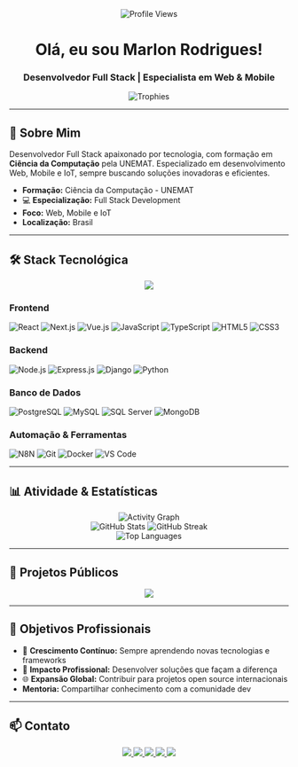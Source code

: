 <div align="center">
  <img src="https://komarev.com/ghpvc/?username=m4rlonr&style=for-the-badge&color=2563EB" alt="Profile Views" />
</div>

<div align="center">
  <h1> Olá, eu sou Marlon Rodrigues!</h1>
  <h3> Desenvolvedor Full Stack | Especialista em Web & Mobile</h3>
</div>

<div align="center">
  <img src="https://github-profile-trophy.vercel.app/?username=m4rlonr&theme=algolia&no-frame=true&no-bg=true&margin-w=4&row=1" alt="Trophies" />
</div>

---

## 🚀 Sobre Mim

Desenvolvedor Full Stack apaixonado por tecnologia, com formação em **Ciência da Computação** pela UNEMAT. Especializado em desenvolvimento Web, Mobile e IoT, sempre buscando soluções inovadoras e eficientes.

- **Formação:** Ciência da Computação - UNEMAT
- 💻 **Especialização:** Full Stack Development
- **Foco:** Web, Mobile e IoT
-  **Localização:** Brasil

---

## 🛠️ Stack Tecnológica

<div align="center">
  <img src="https://skillicons.dev/icons?i=js,ts,react,nextjs,vue,nodejs,express,django,python,postgres,mysql,git,docker,vscode&theme=light" />
</div>

### Frontend
![React](https://img.shields.io/badge/React-20232A?style=for-the-badge&logo=react&logoColor=61DAFB)
![Next.js](https://img.shields.io/badge/Next.js-000000?style=for-the-badge&logo=next.js&logoColor=white)
![Vue.js](https://img.shields.io/badge/Vue.js-35495E?style=for-the-badge&logo=vue.js&logoColor=4FC08D)
![JavaScript](https://img.shields.io/badge/JavaScript-F7DF1E?style=for-the-badge&logo=javascript&logoColor=black)
![TypeScript](https://img.shields.io/badge/TypeScript-007ACC?style=for-the-badge&logo=typescript&logoColor=white)
![HTML5](https://img.shields.io/badge/HTML5-E34F26?style=for-the-badge&logo=html5&logoColor=white)
![CSS3](https://img.shields.io/badge/CSS3-1572B6?style=for-the-badge&logo=css3&logoColor=white)

### Backend
![Node.js](https://img.shields.io/badge/Node.js-43853D?style=for-the-badge&logo=node.js&logoColor=white)
![Express.js](https://img.shields.io/badge/Express.js-404D59?style=for-the-badge&logo=express&logoColor=white)
![Django](https://img.shields.io/badge/Django-092E20?style=for-the-badge&logo=django&logoColor=white)
![Python](https://img.shields.io/badge/Python-3776AB?style=for-the-badge&logo=python&logoColor=white)

### Banco de Dados
![PostgreSQL](https://img.shields.io/badge/PostgreSQL-316192?style=for-the-badge&logo=postgresql&logoColor=white)
![MySQL](https://img.shields.io/badge/MySQL-4479A1?style=for-the-badge&logo=mysql&logoColor=white)
![SQL Server](https://img.shields.io/badge/SQL_Server-CC2927?style=for-the-badge&logo=microsoft-sql-server&logoColor=white)
![MongoDB](https://img.shields.io/badge/MongoDB-4EA94B?style=for-the-badge&logo=mongodb&logoColor=white)

### Automação & Ferramentas
![N8N](https://img.shields.io/badge/N8N-000000?style=for-the-badge&logo=n8n&logoColor=white)
![Git](https://img.shields.io/badge/Git-F05032?style=for-the-badge&logo=git&logoColor=white)
![Docker](https://img.shields.io/badge/Docker-2496ED?style=for-the-badge&logo=docker&logoColor=white)
![VS Code](https://img.shields.io/badge/VS_Code-007ACC?style=for-the-badge&logo=visual-studio-code&logoColor=white)

---

## 📊 Atividade & Estatísticas

<div align="center">
  <img src="https://github-readme-activity-graph.vercel.app/graph?username=m4rlonr&theme=github-compact&hide_border=true&area=true" alt="Activity Graph" />
</div>

<div align="center">
  <img src="https://github-readme-stats.vercel.app/api?username=m4rlonr&show_icons=true&theme=github_dark&hide_border=true&include_all_commits=true&count_private=true&custom_title=Estatísticas%20do%20GitHub" alt="GitHub Stats" />
  <img src="https://github-readme-streak-stats.herokuapp.com/?user=m4rlonr&theme=github-dark&hide_border=true&stroke=0000&background=0D1117&ring=5BCDEC&fire=5BCDEC&currStreakNum=5BCDEC&sideNums=5BCDEC&currStreakLabel=5BCDEC&sideLabels=5BCDEC&dates=5BCDEC" alt="GitHub Streak" />
</div>

<div align="center">
  <img src="https://github-readme-stats.vercel.app/api/top-langs/?username=m4rlonr&layout=compact&theme=github_dark&hide_border=true&langs_count=8&include_all_commits=true&count_private=true" alt="Top Languages" />
</div>

---

## 🌟 Projetos Públicos

<div align="center">
  <a href="https://github.com/m4rlonr/portfolio">
    <img src="https://github-readme-stats.vercel.app/api/pin/?username=m4rlonr&repo=portfolio&theme=github_dark" />
  </a>
</div>

---

## 🎯 Objetivos Profissionais

- 🚀 **Crescimento Contínuo:** Sempre aprendendo novas tecnologias e frameworks
- 💼 **Impacto Profissional:** Desenvolver soluções que façam a diferença
- 🌐 **Expansão Global:** Contribuir para projetos open source internacionais
-  **Mentoria:** Compartilhar conhecimento com a comunidade dev

---

## 📫 Contato

<div align="center">
  <a href="mailto:mrl.rodrigues2000@gmail.com">
    <img src="https://img.shields.io/badge/Gmail-D14836?style=for-the-badge&logo=gmail&logoColor=white" />
  </a>
  <a href="https://api.whatsapp.com/send?phone=+5565984060387">
    <img src="https://img.shields.io/badge/WhatsApp-25D366?style=for-the-badge&logo=whatsapp&logoColor=white" />
  </a>
  <a href="https://www.linkedin.com/in/seu-linkedin">
    <img src="https://img.shields.io/badge/LinkedIn-0077B5?style=for-the-badge&logo=linkedin&logoColor=white" />
  </a>
  <a href="https://m4rlonr.github.io/#/">
    <img src="https://img.shields.io/badge/Portfolio-000000?style=for-the-badge&logo=About.me&logoColor=white" />
  </a>
  <a href="https://codecommr.com.br">
    <img src="https://img.shields.io/badge/CodeCommR-FF6B6B?style=for-the-badge&logo=code&logoColor=white" />
  </a>
</div>
